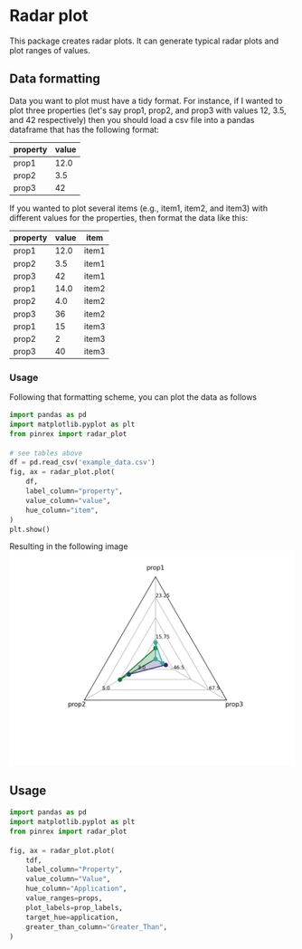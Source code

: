 # Radar plot
This package creates radar plots. It can generate typical radar plots and 
plot ranges of values.

## Data formatting
Data you want to plot must have a tidy format. For instance, if I wanted to plot
three properties (let's say prop1, prop2, and prop3 with values 
12, 3.5, and 42 respectively) then you should load a csv file into a pandas 
dataframe that has the following format:

| property | value |
| -------- | ----- |
| prop1    | 12.0  |
| prop2    | 3.5   |
| prop3    | 42    |

If you wanted to plot several items (e.g., item1, item2, and item3)
with different values for the properties, then format the data like this:

| property | value | item  |
| -------- | ----- | ----- |
| prop1    | 12.0  | item1 |
| prop2    | 3.5   | item1 |
| prop3    | 42    | item1 |
| prop1    | 14.0  | item2 |
| prop2    | 4.0   | item2 |
| prop3    | 36    | item2 |
| prop1    | 15    | item3 |
| prop2    | 2     | item3 |
| prop3    | 40    | item3 |

### Usage
Following that formatting scheme, you can plot the data as follows
```Python
import pandas as pd
import matplotlib.pyplot as plt
from pinrex import radar_plot

# see tables above
df = pd.read_csv('example_data.csv')
fig, ax = radar_plot.plot(
    df,
    label_column="property",
    value_column="value",
    hue_column="item",
)
plt.show()
```
Resulting in the following image
![example 1 plotted](images/example_1.png)

## Usage
```Python
import pandas as pd
import matplotlib.pyplot as plt
from pinrex import radar_plot

fig, ax = radar_plot.plot(
    tdf,
    label_column="Property",
    value_column="Value",
    hue_column="Application",
    value_ranges=props,
    plot_labels=prop_labels,
    target_hue=application,
    greater_than_column="Greater_Than",
)
```
